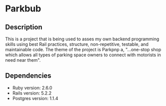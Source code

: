 # Parkbub

## Description

This is a project that is being used to asses my own backend programming skills using best Rail practices, structure, non-repetitive, testable, and maintainable code. The theme of the project is Parkpnp a, "...one-stop shop which allows all types of parking space owners to connect with motorists in need near them".

## Dependencies

* Ruby version: 2.6.0
* Rails version: 5.2.2
* Postgres version: 1.1.4
